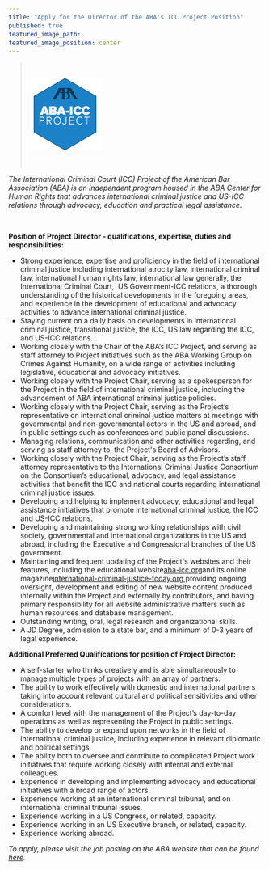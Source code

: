 ```yaml
---
title: "Apply for the Director of the ABA's ICC Project Position"
published: true
featured_image_path:
featured_image_position: center
---
```



> &nbsp;
>
> ![](/uploads/versions/siteicon---x----144-144x---.png)
>
> &nbsp;

*The International Criminal Court (ICC) Project of the American Bar Association (ABA) is an independent program housed in the ABA Center for Human Rights that advances international criminal justice and US-ICC relations through advocacy, education and practical legal assistance.*

&nbsp;

**Position of Project Director - qualifications, expertise, duties and responsibilities:**

* Strong experience, expertise and proficiency in the field of international criminal justice including international atrocity law, international criminal law, international human rights law, international law generally, the International Criminal Court,&nbsp; US Government-ICC relations, a thorough understanding of the historical developments in the foregoing areas, and experience in the development of educational and advocacy activities to advance international criminal justice.
* Staying current on a daily basis on developments in international criminal justice, transitional justice, the ICC, US law regarding the ICC, and US-ICC relations.
* Working closely with the Chair of the ABA’s ICC Project, and serving as staff attorney to Project initiatives such as the ABA Working Group on Crimes Against Humanity, on a wide range of activities including legislative, educational and advocacy initiatives.
* Working closely with the Project Chair, serving as a spokesperson for the Project in the field of international criminal justice, including the advancement of ABA international criminal justice policies.
* Working closely with the Project Chair, serving as the Project’s representative on international criminal justice matters at meetings with governmental and non-governmental actors in the US and abroad, and in public settings such as conferences and public panel discussions.
* Managing relations, communication and other activities regarding, and serving as staff attorney to, the Project's Board of Advisors.
* Working closely with the Project Chair, serving as the Project’s staff attorney representative to the International Criminal Justice Consortium on the Consortium’s educational, advocacy, and legal assistance activities that benefit the ICC and national courts regarding international criminal justice issues.
* Developing and helping to implement advocacy, educational and legal assistance initiatives that promote international criminal justice, the ICC and US-ICC relations.
* Developing and maintaining strong working relationships with civil society, governmental and international organizations in the US and abroad, including the Executive and Congressional branches of the US government.
* Maintaining and frequent updating of the Project's websites and their features, including the educational website[aba-icc.org](http://secure-web.cisco.com/1yrZnDSQBU1OWibqWmhfvhCGRa42sT74aeBi3cx53E5m3vxcKMRdaXPsurcPVsZQdEqWXE0lHPCEEED26F2xfqbsqJTr9krjouMjuQLE7J1Y99SaSSgBKOVBuW5G0g5qNoKFsvVl-ubcJAzbZug4Vk_v-frX9Eb0DkfQWVFo3T8p-z2aZi24o8BkHVBMbJqWmbJhVx6rc8MojawEUC9g614xpApoHVtK5yerUnoGldEte3VFRDJ5JlvgQi0b1w2N9AyK9B8qHKFqPCnrNFjlgDg/http%3A%2F%2Faba-icc.org)and its online magazine[international-criminal-justice-today.org](http://secure-web.cisco.com/1Xl9G5duDf4X9o3l4I9YkC4lsWxlxdbPY25LgAKLUEu3B8uOSahntXmAV-cATAPhEnYoOO8HzkhqcS9wQ9bUfMbKKeErxBqBoReon1By8zTg9ViaiAIg0J7dav2G71xkVhsdXkhGYM9L5z1em1uak3i7vrIaJqW9saK135lbUcfJzDSiGd1tbDpS_kPHKzn_GAiQUe4nzWPPFkX4tfLuf4r0dbyTftb9hW3crT5f1MxEbeuRXYObC57KNjdodU9GvrM81XDfrWAki44ChZE6hcQ/http%3A%2F%2Finternational-criminal-justice-today.org),providing ongoing oversight, development and editing of new website content produced internally within the Project and externally by contributors, and having primary responsibility for all website administrative matters such as human resources and database management.
* Outstanding writing, oral, legal research and organizational skills.
* A JD Degree, admission to a state bar, and a minimum of 0-3 years of legal experience.


**Additional Preferred Qualifications for position of Project Director:**

* A self-starter who thinks creatively and is able simultaneously to manage multiple types of projects with an array of partners.
* The ability to work effectively with domestic and international partners taking into account relevant cultural and political sensitivities and other considerations.
* A comfort level with the management of the Project’s day-to-day operations as well as representing the Project in public settings.&nbsp;
* The ability to develop or expand upon networks in the field of international criminal justice, including experience in relevant diplomatic and political settings.
* The ability both to oversee and contribute to complicated Project work initiatives that require working closely with internal and external colleagues.&nbsp;
* Experience in developing and implementing advocacy and educational initiatives with a broad range of actors.
* Experience working at an international criminal tribunal, and on international criminal tribunal issues.
* Experience working in a US Congress, or related, capacity.
* Experience working in an US Executive branch, or related, capacity.
* Experience working abroad.


*To apply, please visit the job posting on the ABA website that can be found [here](https://www5.recruitingcenter.net/Clients/abanet/PublicJobs/controller.cfm?jbaction=JobProfile&amp;Job_Id=11762).&nbsp;*